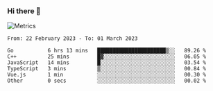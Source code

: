 ### Hi there 👋

![Metrics](https://github.com/radoapx/radoapx/blob/main/github-metrics.svg)

<!--START_SECTION:waka-->

```text
From: 22 February 2023 - To: 01 March 2023

Go           6 hrs 13 mins   ██████████████████████▒░░   89.26 %
C++          25 mins         █▓░░░░░░░░░░░░░░░░░░░░░░░   06.05 %
JavaScript   14 mins         █░░░░░░░░░░░░░░░░░░░░░░░░   03.54 %
TypeScript   3 mins          ▒░░░░░░░░░░░░░░░░░░░░░░░░   00.84 %
Vue.js       1 min           ░░░░░░░░░░░░░░░░░░░░░░░░░   00.30 %
Other        0 secs          ░░░░░░░░░░░░░░░░░░░░░░░░░   00.02 %
```

<!--END_SECTION:waka-->

<!--
**radoapx/radoapx** is a ✨ _special_ ✨ repository because its `README.md` (this file) appears on your GitHub profile.

Here are some ideas to get you started:

- 🔭 I’m currently working on ...
- 🌱 I’m currently learning ...
- 👯 I’m looking to collaborate on ...
- 🤔 I’m looking for help with ...
- 💬 Ask me about ...
- 📫 How to reach me: ...
- 😄 Pronouns: ...
- ⚡ Fun fact: ...
-->
